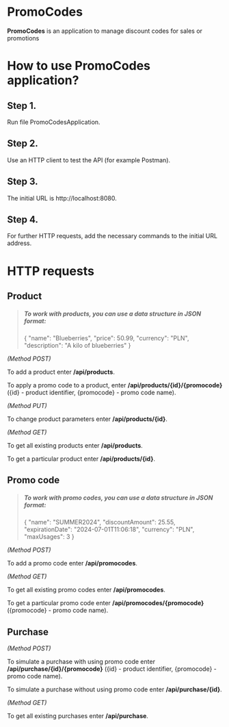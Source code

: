# **PromoCodes**

**PromoCodes** is an application to manage discount codes for sales or promotions 

# **How to use PromoCodes application?**

## Step 1.

Run file PromoCodesApplication.

## Step 2.

Use an HTTP client to test the API (for example Postman).

## Step 3.

The initial URL is http://localhost:8080. 

## Step 4.

For further HTTP requests, add the necessary commands to the initial URL address.

# **HTTP requests**

## Product

> ##### To work with products, you can use a data structure in JSON format:
> {
> "name": "Blueberries",
> "price": 50.99,
> "currency": "PLN",
> "description": "A kilo of blueberries"
> }

_(Method POST)_

To add a product enter **/api/products**.

To apply a promo code to a product, enter **/api/products/{id}/{promocode}** ({id} - product identifier, {promocode} - promo code name).

_(Method PUT)_

To change product parameters enter **/api/products/{id}**.

_(Method GET)_

To get all existing products enter **/api/products**.

To get a particular product enter **/api/products/{id}**.

## Promo code

> ##### To work with promo codes, you can use a data structure in JSON format:
> {
> "name": "SUMMER2024",
> "discountAmount": 25.55,
> "expirationDate": "2024-07-01T11:06:18",
> "currency": "PLN",
> "maxUsages": 3
> }

_(Method POST)_

To add a promo code enter **/api/promocodes**.

_(Method GET)_

To get all existing promo codes enter **/api/promocodes**.

To get a particular promo code enter **/api/promocodes/{promocode}** ({promocode} - promo code name).

## Purchase

_(Method POST)_

To simulate a purchase with using promo code enter **/api/purchase/{id}/{promocode}** ({id} - product identifier, {promocode} - promo code name).

To simulate a purchase without using promo code enter **/api/purchase/{id}**.


_(Method GET)_

To get all existing purchases enter **/api/purchase**.
